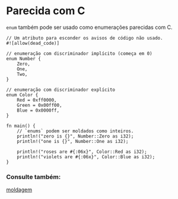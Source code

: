 # Parecida com C

`enum` também pode ser usado como enumerações parecidas com C.

```rust,editable
// Um atributo para esconder os avisos de código não usado.
#![allow(dead_code)]

// enumeração com discriminador implícito (começa em 0)
enum Number {
    Zero,
    One,
    Two,
}

// enumeração com discriminador explícito
enum Color {
    Red = 0xff0000,
    Green = 0x00ff00,
    Blue = 0x0000ff,
}

fn main() {
    // `enums` podem ser moldados como inteiros.
    println!("zero is {}", Number::Zero as i32);
    println!("one is {}", Number::One as i32);

    println!("roses are #{:06x}", Color::Red as i32);
    println!("violets are #{:06x}", Color::Blue as i32);
}
```

### Consulte também:

[moldagem][cast]

[cast]: ../../types/cast.md
